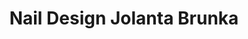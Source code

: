 ---
title: "Nail Design Jolanta Brunka"
url: /euskirchen/nail-design-jolanta-brunka/
shop: Kosmetik
---